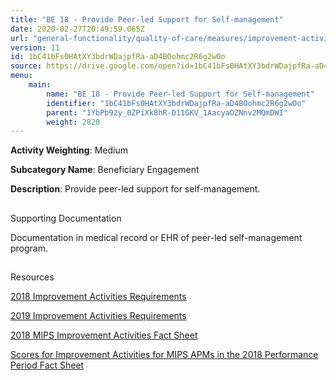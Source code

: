 ```yaml
---
title: "BE 18 - Provide Peer-led Support for Self-management"
date: 2020-02-27T20:49:59.065Z
url: "general-functionality/quality-of-care/measures/improvement-activities-measures/2018-improvement-acti_82.html"
version: 11
id: 1bC41bFs0HAtXY3bdrWDajpfRa-aD4BOohmc2R6g2wOo
source: https://drive.google.com/open?id=1bC41bFs0HAtXY3bdrWDajpfRa-aD4BOohmc2R6g2wOo
menu:
    main:
        name: "BE 18 - Provide Peer-led Support for Self-management"
        identifier: "1bC41bFs0HAtXY3bdrWDajpfRa-aD4BOohmc2R6g2wOo"
        parent: "1YbPb92y_0ZPiXk8hR-D11GKV_1AacyaOZNnv2MQmDWI"
        weight: 2820
---
```









**Activity Weighting**: Medium

**Subcategory Name**: Beneficiary Engagement

**Description**: Provide peer-led support for self-management.







## 

Supporting Documentation

Documentation in medical record or EHR of peer-led self-management program.







## 

Resources

[2018 Improvement Activities Requirements](https://qpp.cms.gov/mips/improvement-activities?py=2018)

[2019 Improvement Activities Requirements](https://qpp.cms.gov/mips/improvement-activities?py=2019)

[2018 MIPS Improvement Activities Fact Sheet](https://qpp.cms.gov/resource/2018%20MIPS%20Improvement%20Activities%20Fact%20Sheet)

[Scores for Improvement Activities for MIPS APMs in the 2018 Performance Period Fact Sheet](https://qpp.cms.gov/resource/2018%20MIPS%20APMs%20improvement%20Activities%20scores%20fact%20sheet)

